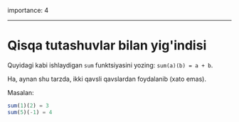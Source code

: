 importance: 4

---

# Qisqa tutashuvlar bilan yig'indisi

Quyidagi kabi ishlaydigan `sum` funktsiyasini yozing: `sum(a)(b) = a + b`.

Ha, aynan shu tarzda, ikki qavsli qavslardan foydalanib (xato emas).

Masalan:

```js
sum(1)(2) = 3
sum(5)(-1) = 4
```

